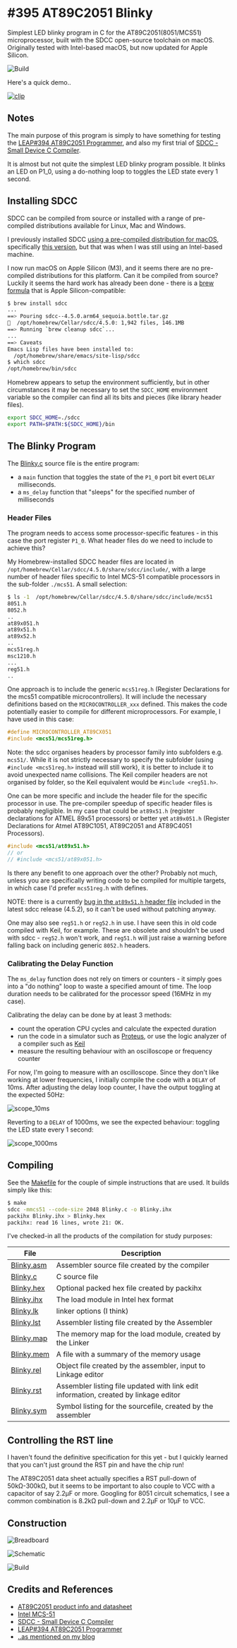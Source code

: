 # #395 AT89C2051 Blinky

Simplest LED blinky program in C for the AT89C2051(8051/MCS51) microprocessor, built with the SDCC open-source toolchain on macOS.
Originally tested with Intel-based macOS, but now updated for Apple Silicon.

![Build](./assets/Blinky_build.jpg?raw=true)

Here's a quick demo..

[![clip](https://img.youtube.com/vi/HSkF3Fejx3c/0.jpg)](https://www.youtube.com/watch?v=HSkF3Fejx3c)

## Notes

The main purpose of this program is simply to have something for testing the [LEAP#394 AT89C2051 Programmer](../Programmer/),
and also my first trial of [SDCC - Small Device C Compiler](https://sdcc.sourceforge.net/).

It is almost but not quite the simplest LED blinky program possible.
It blinks an LED on P1_0, using a do-nothing loop to toggles the LED state every 1 second.

## Installing SDCC

SDCC can be compiled from source or installed with a range of pre-compiled distributions available for Linux, Mac and Windows.

I previously installed SDCC [using a pre-compiled distribution for macOS](https://sdcc.sourceforge.net/snap.php#MacOSX),
specifically
[this version](https://excellmedia.dl.sourceforge.net/project/sdcc/snapshot_builds/i386_universal-apple-macosx/sdcc-snapshot-i386_universal-apple-macosx-20150214-9180.tar.bz2),
but that was when I was still using an Intel-based machine.

I now run macOS on Apple Silicon (M3), and it seems there are no pre-compiled distributions for this platform.
Can it be compiled from source? Luckily it seems the hard work has already been done - there is a [brew formula](https://formulae.brew.sh/formula/sdcc) that is Apple Silicon-compatible:

```sh
$ brew install sdcc
...
==> Pouring sdcc--4.5.0.arm64_sequoia.bottle.tar.gz
🍺  /opt/homebrew/Cellar/sdcc/4.5.0: 1,942 files, 146.1MB
==> Running `brew cleanup sdcc`...
...
==> Caveats
Emacs Lisp files have been installed to:
  /opt/homebrew/share/emacs/site-lisp/sdcc
$ which sdcc
/opt/homebrew/bin/sdcc
```

Homebrew appears to setup the environment sufficiently,
but in other circumstances it may be necessary to set the `SDCC_HOME` environment variable so the compiler can find all its bits and pieces (like library header files).

```sh
export SDCC_HOME=./sdcc
export PATH=$PATH:${SDCC_HOME}/bin
```

## The Blinky Program

The [Blinky.c](./Blinky.c) source file is the entire program:

* a `main` function that toggles the state of the `P1_0` port bit evert `DELAY` milliseconds.
* a `ms_delay` function that "sleeps" for the specified number of milliseconds

### Header Files

The program needs to access some processor-specific features - in this case the port register `P1_0`.
What header files do we need to include to achieve this?

My Homebrew-installed SDCC header files are located in `/opt/homebrew/Cellar/sdcc/4.5.0/share/sdcc/include/`,
with a large number of header files specific to Intel MCS-51 compatible processors in the sub-folder `./mcs51`.
A small selection:

```sh
$ ls -1  /opt/homebrew/Cellar/sdcc/4.5.0/share/sdcc/include/mcs51
8051.h
8052.h
..
at89x051.h
at89x51.h
at89x52.h
..
mcs51reg.h
msc1210.h
...
reg51.h
..
```

One approach is to include the generic `mcs51reg.h` (Register Declarations for the mcs51 compatible microcontrollers).
It will include the necessary definitions based on the `MICROCONTROLLER_xxx` defined.
This makes the code potentially easier to compile for different microprocessors.
For example, I have used in this case:

```c
#define MICROCONTROLLER_AT89CX051
#include <mcs51/mcs51reg.h>
```

Note: the sdcc organises headers by processor family into subfolders e.g. `mcs51/`. While it is not strictly necessary to specify the subfolder (using `#include <mcs51reg.h>` instead will still work), it is better to include it to avoid unexpected name collisions. The Keil compiler headers are not organised by folder, so the Keil equivalent would be `#include <reg51.h>`.

One can be more specific and include the header file for the specific processor in use.
The pre-compiler speedup of specific header files is probably negligible.
In my case that could be `at89x51.h` (register declarations for ATMEL 89x51 processors)
or better yet `at89x051.h` (Register Declarations for Atmel AT89C1051, AT89C2051 and AT89C4051 Processors).

```c
#include <mcs51/at89x51.h>
// or
// #include <mcs51/at89x051.h>
```

Is there any benefit to one approach over the other?
Probably not much, unless you are specifically writing code to be compiled for multiple targets,
in which case I'd prefer `mcs51reg.h` with defines.

NOTE: there is a currently [bug in the `at89x51.h` header file](https://sourceforge.net/p/sdcc/bugs/3861/)
included in the latest sdcc release (4.5.2), so it can't be used without patching anyway.

One may also see `reg51.h` or `reg52.h` in use. I have seen this in old code compiled with Keil, for example.
These are obsolete and shouldn't be used with sdcc - `reg52.h` won't work, and `reg51.h` will just
raise a warning before falling back on including generic  `8052.h` headers.

### Calibrating the Delay Function

The `ms_delay` function does not rely on timers or counters - it simply goes into a "do nothing" loop to waste a specified amount of time. The loop duration needs to be calibrated for the processor speed (16MHz in my case).

Calibrating the delay can be done by at least 3 methods:

* count the operation CPU cycles and calculate the expected duration
* run the code in a simulator such as [Proteus](https://www.labcenter.com/), or use the logic analyzer of a compiler such as [Keil](https://www.keil.com)
* measure the resulting behaviour with an oscilloscope or frequency counter

For now, I'm going to measure with an oscilloscope. Since they don't like working at lower frequencies, I initially compile the code with a `DELAY` of 10ms. After adjusting the delay loop counter, I have the output toggling at the expected 50Hz:

![scope_10ms](./assets/scope_10ms.gif)

Reverting to a `DELAY` of 1000ms, we see the expected behaviour: toggling the LED state every 1 second:

![scope_1000ms](./assets/scope_1000ms.gif)

## Compiling

See the [Makefile](./Makefile) for the couple of simple instructions that are used. It builds simply like this:

```sh
$ make
sdcc -mmcs51 --code-size 2048 Blinky.c -o Blinky.ihx
packihx Blinky.ihx > Blinky.hex
packihx: read 16 lines, wrote 21: OK.
```

I've checked-in all the products of the compilation for study purposes:

| File       | Description |
|------------|-------------|
| [Blinky.asm](./Blinky.asm) | Assembler source file created by the compiler  |
| [Blinky.c](./Blinky.c)     | C source file |
| [Blinky.hex](./Blinky.hex) | Optional packed hex file created by packihx |
| [Blinky.ihx](./Blinky.ihx) | The load module in Intel hex format |
| [Blinky.lk](./Blinky.lk)   | linker options (I think) |
| [Blinky.lst](./Blinky.lst) | Assembler listing file created by the Assembler |
| [Blinky.map](./Blinky.map) | The memory map for the load module, created by the Linker |
| [Blinky.mem](./Blinky.mem) | A file with a summary of the memory usage |
| [Blinky.rel](./Blinky.rel) | Object file created by the assembler, input to Linkage editor |
| [Blinky.rst](./Blinky.rst) | Assembler listing file updated with link edit information, created by linkage editor  |
| [Blinky.sym](./Blinky.sym) | Symbol listing for the sourcefile, created by the assembler |

## Controlling the RST line

I haven't found the definitive specification for this yet - but I quickly learned that you can't just ground the RST pin
and have the chip run!

The AT89C2051 data sheet actually specifies a RST pull-down of 50kΩ-300kΩ, but it seems to be important to also
couple to VCC with a capacitor of say 2.2µF or more.
Googling for 8051 circuit schematics, I see a common combination is 8.2kΩ pull-down and 2.2µF or 10µF to VCC.

## Construction

![Breadboard](./assets/Blinky_bb.jpg?raw=true)

![Schematic](./assets/Blinky_schematic.jpg?raw=true)

![Build](./assets/Blinky_build.jpg?raw=true)

## Credits and References

* [AT89C2051 product info and datasheet](https://www.microchip.com/wwwproducts/en/AT89c2051)
* [Intel MCS-51](https://en.wikipedia.org/wiki/Intel_MCS-51)
* [SDCC - Small Device C Compiler](https://sdcc.sourceforge.net/)
* [LEAP#394 AT89C2051 Programmer](../Programmer/)
* [..as mentioned on my blog](https://blog.tardate.com/2018/07/leap395-8051-programming-with-sdcc.html)
